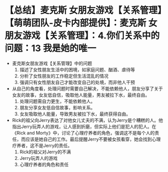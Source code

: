 # 【总结】麦克斯 女朋友游戏【关系管理】【萌萌团队-皮卡内部提供】：麦克斯 女朋友游戏【关系管理】：4.你们关系中的问题：13 我是她的唯一

-   麦克斯女朋友游戏【关系管理】中的问题
    1.  描述了女性朋友生活中的困境，如家庭问题、酗酒、虐待等
    2.  分析了女性朋友的工作稳定但生活混乱的情况
    3.  强调只有女性朋友自己才能改变自己的处境，而非他人干预
-   从自己的角度看，处理问题时需要自己解决，不能依赖他人，朋友分享了关于女友的故事，女友低自信，吸取他人能量，男友被拉下水，最终自由。
    1.  处理问题需自力更生，不能依赖他人。
    2.  朋友分享女友低自信故事，影响关系。
    3.  女友吸取他人能量，导致男友被拉下水，最终获得自由。
-   Rick的祖父向Jerry表达了对他女儿丈夫的不满，认为Jerry是个糟糕的人。他指出Jerry玩弄人的游戏，让人感到折磨，但实际上他们是犯人的犯人。在《Rick and Morty》中，讨论了心理疗养者的角色，强调这不是每个人的责任，而应该是她自己的工作。最后提醒Jerry不要被女孩看穿，她会找到心理疗养者，这不是Jerry的责任。 
    1.  Rick的祖父对Jerry的不满
    2.  Jerry玩弄人的游戏
    3.  心理疗养者的角色和责任
